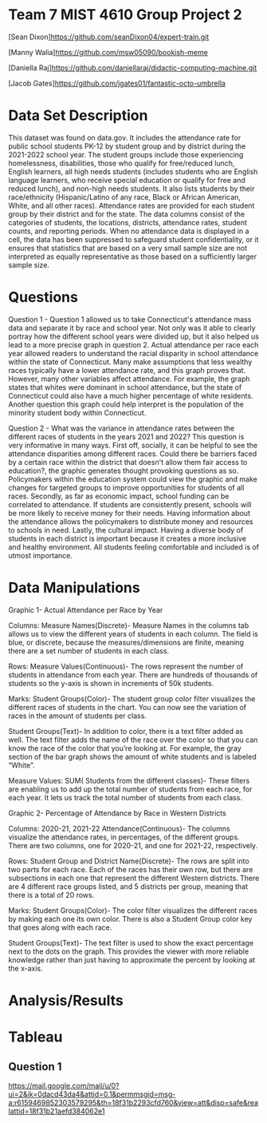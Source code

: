 # Team 7 MIST 4610 Group Project 2
[Sean Dixon]https://github.com/seanDixon04/expert-train.git 

[Manny Walia]https://github.com/msw05090/bookish-meme

[Daniella Raj]https://github.com/daniellaraj/didactic-computing-machine.git

[Jacob Gates]https://github.com/jgates01/fantastic-octo-umbrella

# Data Set Description 
This dataset was found on data.gov. It includes the attendance rate for public school students PK-12 by student group and by district during the 2021-2022 school year. The student groups include those experiencing homelessness, disabilities, those who qualify for free/reduced lunch, English learners, all high needs students (includes students who are English language learners, who receive special education or qualify for free and reduced lunch), and non-high needs students. It also lists students by their race/ethnicity (Hispanic/Latino of any race, Black or African American, White, and all other races). Attendance rates are provided for each student group by their district and for the state. The data columns consist of the categories of students, the locations, districts, attendance rates, student counts, and reporting periods. When no attendance data is displayed in a cell, the data has been suppressed to safeguard student confidentiality, or it ensures that statistics that are based on a very small sample size are not interpreted as equally representative as those based on a sufficiently larger sample size. 

# Questions 
Question 1 - Question 1 allowed us to take Connecticut's attendance mass data and separate it by race and school year. Not only was it able to clearly portray how the different school years were divided up, but it also helped us lead to a more precise graph in question 2. Actual attendance per race each year allowed readers to understand the racial disparity in school attendance within the state of Connecticut. Many make assumptions that less wealthy races typically have a lower attendance rate, and this graph proves that. However, many other variables affect attendance. For example, the graph states that whites were dominant in school attendance, but the state of Connecticut could also have a much higher percentage of white residents. Another question this graph could help interpret is the population of the minority student body within Connecticut. 

Question 2 - What was the variance in attendance rates between the different races of students in the years 2021 and 2022?
This question is very informative in many ways. First off, socially, it can be helpful to see the attendance disparities among different races. Could there be barriers faced by a certain race within the district that doesn't allow them fair access to education?, the graphic generates thought provoking questions as so. Policymakers within the education system could view the graphic and make changes for targeted groups to improve opportunities for students of all races. Secondly, as far as economic impact, school funding can be correlated to attendance. If students are consistently present, schools will be more likely to receive money for their needs. Having information about the attendance allows the policymakers to distribute money and resources to schools in need. Lastly, the cultural impact. Having a diverse body of students in each district is important because it creates a more inclusive and healthy environment. All students feeling comfortable and included is of utmost importance. 

# Data Manipulations

Graphic 1- Actual Attendance per Race by Year

Columns: Measure Names(Discrete)- Measure Names in the columns tab allows us to view the different years of students in each column. The field is blue, or discrete, because the measures/dimensions are finite, meaning there are a set number of students in each class.

Rows: Measure Values(Continuous)- The rows represent the number of students in attendance from each year. There are hundreds of thousands of students so the y-axis is shown in increments of 50k students.

Marks: 
Student Groups(Color)- The student group color filter visualizes the different races of students in the chart. You can now see the variation of races in the amount of students per class.

Student Groups(Text)- In addition to color, there is a text filter added as well. The text filter adds the name of the race over the color so that you can know the race of the color that you’re looking at. For example, the gray section of the bar graph shows the amount of white students and is labeled “White”.

Measure Values: SUM( Students from the different classes)- These filters are enabling us to add up the total number of students from each race, for each year. It lets us track the total number of students from each class.


Graphic 2- Percentage of Attendance by Race in Western Districts

Columns: 2020-21, 2021-22 Attendance(Continuous)- The columns visualize the attendance rates, in percentages, of the different groups. There are two columns, one for 2020-21, and one for 2021-22, respectively.

Rows: Student Group and District Name(Discrete)- The rows are split into two parts for each race. Each of the races has their own row, but there are subsections in each one that represent the different Western districts. There are 4 different race groups listed, and 5 districts per group, meaning that there is a total of 20 rows.

Marks:
Student Groups(Color)- The color filter visualizes the different races by making each one its own color. There is also a Student Group color key that goes along with each race.

Student Groups(Text)- The text filter is used to show the exact percentage next to the dots on the graph. This provides the viewer with more reliable knowledge rather than just having to approximate the percent by looking at the x-axis.

# Analysis/Results

# Tableau 
## Question 1
https://mail.google.com/mail/u/0?ui=2&ik=0dacd43da4&attid=0.1&permmsgid=msg-a:r6159469852303579295&th=18f31b2293cfd760&view=att&disp=safe&realattid=18f31b21aefd384062e1




